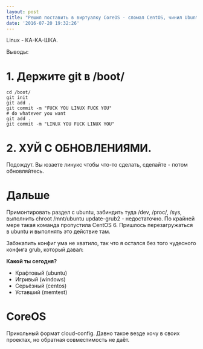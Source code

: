 ```yaml
---
layout: post
title: "Решил поставить в виртуалку CoreOS - сломал CentOS, чинил Ubunt'ой!"
date: '2016-07-20 19:32:26'
---
```


Linux - КА-КА-ШКА.

Выводы:

# 1. Держите git в /boot/
```
cd /boot/
git init
git add .
git commit -m "FUCK YOU LINUX FUCK YOU"
# do whatever you want
git add .
git commit -m "LINUX YOU FUCK LINUX YOU"
```

# 2. ХУЙ С ОБНОВЛЕНИЯМИ.

Подождут. Вы юзаете линукс чтобы что-то сделать, сделайте - потом обновляйтесь.

# Дальше

Примонтировать раздел с ubuntu, забиндить туда /dev, /proc/, /sys, выполнить chroot /mnt/ubuntu update-grub2 - недостаточно. По крайней мере такая команда пропустила CentOS 6. Пришлось перезагружаться в ubuntu и выполнять это действие там.

Забэкапить конфиг ума не хватило, так что я остался без того чудесного конфига grub, который давал:

**Какой ты сегодня?**

- Крафтовый (ubuntu)
- Игривый (windows)
- Серьёзный (centos)
- Уставший (memtest)

# CoreOS

Прикольный формат cloud-config. Давно такое везде хочу в своих проектах, но обратная совместимость не даёт.